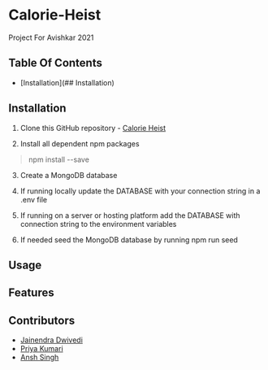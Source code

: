 # Calorie-Heist

Project For Avishkar 2021

## Table Of Contents

- [Installation](## Installation)
## Installation

1. Clone this GitHub repository - [Calorie Heist](https://github.com/JainendraDwivedi/Calorie-Heist)

2. Install all dependent npm packages

> npm install --save


3. Create a MongoDB database

4. If running locally update the DATABASE with your connection string in a .env file

5. If running on a server or hosting platform add the DATABASE with connection string to the environment variables

6. If needed seed the MongoDB database by running npm run seed


## Usage

## Features

## Contributors

- [Jainendra Dwivedi](https://github.com/JainendraDwivedi)
- [Priya Kumari](https://github.com/priya03050)
- [Ansh Singh](https://github.com/anshsingh21)
